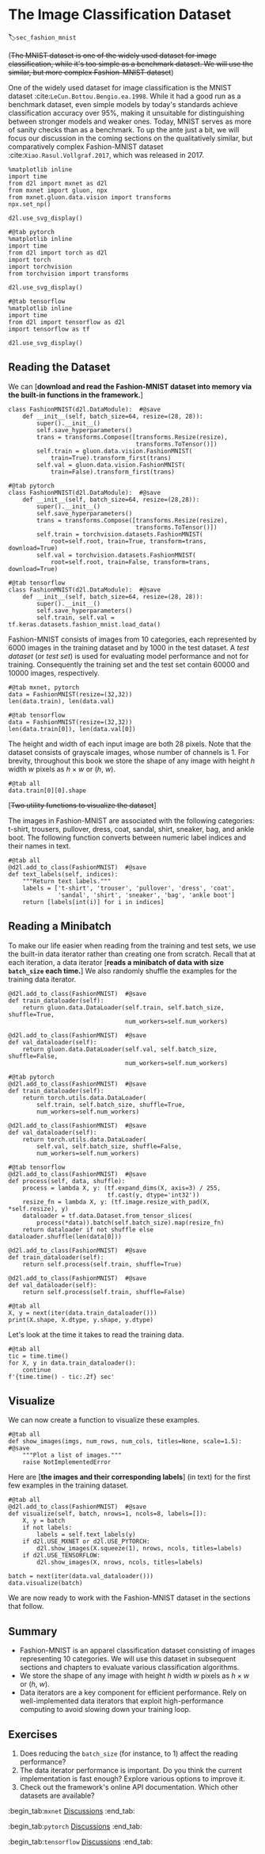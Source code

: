 # The Image Classification Dataset
:label:`sec_fashion_mnist`

(~~The MNIST dataset is one of the widely used dataset for image classification, while it's too simple as a benchmark dataset. We will use the similar, but more complex Fashion-MNIST dataset~~)

One of the widely used dataset for image classification is the  MNIST dataset :cite:`LeCun.Bottou.Bengio.ea.1998`.
While it had a good run as a benchmark dataset,
even simple models by today's standards achieve classification accuracy over 95%,
making it unsuitable for distinguishing between stronger models and weaker ones.
Today, MNIST serves as more of sanity checks than as a benchmark.
To up the ante just a bit, we will focus our discussion in the coming sections
on the qualitatively similar, but comparatively complex Fashion-MNIST
dataset :cite:`Xiao.Rasul.Vollgraf.2017`, which was released in 2017.

```{.python .input}
%matplotlib inline
import time
from d2l import mxnet as d2l
from mxnet import gluon, npx
from mxnet.gluon.data.vision import transforms
npx.set_np()

d2l.use_svg_display()
```

```{.python .input}
#@tab pytorch
%matplotlib inline
import time
from d2l import torch as d2l
import torch
import torchvision
from torchvision import transforms

d2l.use_svg_display()
```

```{.python .input}
#@tab tensorflow
%matplotlib inline
import time
from d2l import tensorflow as d2l
import tensorflow as tf

d2l.use_svg_display()
```

## Reading the Dataset

We can [**download and read the Fashion-MNIST dataset into memory via the built-in functions in the framework.**]

```{.python .input}
class FashionMNIST(d2l.DataModule):  #@save
    def __init__(self, batch_size=64, resize=(28, 28)):
        super().__init__()
        self.save_hyperparameters()
        trans = transforms.Compose([transforms.Resize(resize),
                                    transforms.ToTensor()])      
        self.train = gluon.data.vision.FashionMNIST(
            train=True).transform_first(trans)
        self.val = gluon.data.vision.FashionMNIST(
            train=False).transform_first(trans)
```

```{.python .input}
#@tab pytorch
class FashionMNIST(d2l.DataModule):  #@save
    def __init__(self, batch_size=64, resize=(28,28)):
        super().__init__()
        self.save_hyperparameters()
        trans = transforms.Compose([transforms.Resize(resize),
                                    transforms.ToTensor()])
        self.train = torchvision.datasets.FashionMNIST(
            root=self.root, train=True, transform=trans, download=True)
        self.val = torchvision.datasets.FashionMNIST(
            root=self.root, train=False, transform=trans, download=True)
```

```{.python .input}
#@tab tensorflow
class FashionMNIST(d2l.DataModule):  #@save
    def __init__(self, batch_size=64, resize=(28, 28)):
        super().__init__()
        self.save_hyperparameters()
        self.train, self.val = tf.keras.datasets.fashion_mnist.load_data()
```

Fashion-MNIST consists of images from 10 categories, each represented
by 6000 images in the training dataset and by 1000 in the test dataset.
A *test dataset* (or *test set*) is used for evaluating  model performance and not for training.
Consequently the training set and the test set
contain 60000 and 10000 images, respectively.

```{.python .input}
#@tab mxnet, pytorch
data = FashionMNIST(resize=(32,32))
len(data.train), len(data.val)
```

```{.python .input}
#@tab tensorflow
data = FashionMNIST(resize=(32,32))
len(data.train[0]), len(data.val[0])
```

The height and width of each input image are both 28 pixels.
Note that the dataset consists of grayscale images, whose number of channels is 1.
For brevity, throughout this book
we store the shape of any image with height $h$ width $w$ pixels as $h \times w$ or ($h$, $w$).

```{.python .input}
#@tab all
data.train[0][0].shape
```

[~~Two utility functions to visualize the dataset~~]

The images in Fashion-MNIST are associated with the following categories:
t-shirt, trousers, pullover, dress, coat, sandal, shirt, sneaker, bag, and ankle boot.
The following function converts between numeric label indices and their names in text.

```{.python .input}
#@tab all
@d2l.add_to_class(FashionMNIST)  #@save
def text_labels(self, indices):
    """Return text labels."""
    labels = ['t-shirt', 'trouser', 'pullover', 'dress', 'coat',
              'sandal', 'shirt', 'sneaker', 'bag', 'ankle boot']
    return [labels[int(i)] for i in indices]
```

## Reading a Minibatch

To make our life easier when reading from the training and test sets,
we use the built-in data iterator rather than creating one from scratch.
Recall that at each iteration, a data iterator
[**reads a minibatch of data with size `batch_size` each time.**]
We also randomly shuffle the examples for the training data iterator.

```{.python .input}
@d2l.add_to_class(FashionMNIST)  #@save
def train_dataloader(self):
    return gluon.data.DataLoader(self.train, self.batch_size, shuffle=True, 
                                 num_workers=self.num_workers)

@d2l.add_to_class(FashionMNIST)  #@save
def val_dataloader(self):
    return gluon.data.DataLoader(self.val, self.batch_size, shuffle=False, 
                                 num_workers=self.num_workers)
```

```{.python .input}
#@tab pytorch
@d2l.add_to_class(FashionMNIST)  #@save
def train_dataloader(self):
    return torch.utils.data.DataLoader(
        self.train, self.batch_size, shuffle=True,
        num_workers=self.num_workers)

@d2l.add_to_class(FashionMNIST)  #@save
def val_dataloader(self):
    return torch.utils.data.DataLoader(
        self.val, self.batch_size, shuffle=False,
        num_workers=self.num_workers)
```

```{.python .input}
#@tab tensorflow
@d2l.add_to_class(FashionMNIST)  #@save
def process(self, data, shuffle):
    process = lambda X, y: (tf.expand_dims(X, axis=3) / 255,
                            tf.cast(y, dtype='int32'))
    resize_fn = lambda X, y: (tf.image.resize_with_pad(X, *self.resize), y)
    dataloader = tf.data.Dataset.from_tensor_slices(
        process(*data)).batch(self.batch_size).map(resize_fn)
    return dataloader if not shuffle else dataloader.shuffle(len(data[0]))
    
@d2l.add_to_class(FashionMNIST)  #@save
def train_dataloader(self):
    return self.process(self.train, shuffle=True)

@d2l.add_to_class(FashionMNIST)  #@save
def val_dataloader(self):
    return self.process(self.train, shuffle=False)
```

```{.python .input}
#@tab all
X, y = next(iter(data.train_dataloader()))
print(X.shape, X.dtype, y.shape, y.dtype)
```

Let's look at the time it takes to read the training data.

```{.python .input}
#@tab all
tic = time.time()
for X, y in data.train_dataloader():
    continue
f'{time.time() - tic:.2f} sec'
```

## Visualize 

We can now create a function to visualize these examples.

```{.python .input}
#@tab all
def show_images(imgs, num_rows, num_cols, titles=None, scale=1.5):  #@save
    """Plot a list of images."""
    raise NotImplementedError
```

Here are [**the images and their corresponding labels**] (in text)
for the first few examples in the training dataset.

```{.python .input}
#@tab all
@d2l.add_to_class(FashionMNIST)  #@save
def visualize(self, batch, nrows=1, ncols=8, labels=[]):
    X, y = batch
    if not labels:
        labels = self.text_labels(y)
    if d2l.USE_MXNET or d2l.USE_PYTORCH:
        d2l.show_images(X.squeeze(1), nrows, ncols, titles=labels)
    if d2l.USE_TENSORFLOW:
        d2l.show_images(X, nrows, ncols, titles=labels)
        
batch = next(iter(data.val_dataloader()))
data.visualize(batch)        
```

We are now ready to work with the Fashion-MNIST dataset in the sections that follow.

## Summary

* Fashion-MNIST is an apparel classification dataset consisting of images representing 10 categories. We will use this dataset in subsequent sections and chapters to evaluate various classification algorithms.
* We store the shape of any image with height $h$ width $w$ pixels as $h \times w$ or ($h$, $w$).
* Data iterators are a key component for efficient performance. Rely on well-implemented data iterators that exploit high-performance computing to avoid slowing down your training loop.


## Exercises

1. Does reducing the `batch_size` (for instance, to 1) affect the reading performance?
1. The data iterator performance is important. Do you think the current implementation is fast enough? Explore various options to improve it.
1. Check out the framework's online API documentation. Which other datasets are available?

:begin_tab:`mxnet`
[Discussions](https://discuss.d2l.ai/t/48)
:end_tab:

:begin_tab:`pytorch`
[Discussions](https://discuss.d2l.ai/t/49)
:end_tab:

:begin_tab:`tensorflow`
[Discussions](https://discuss.d2l.ai/t/224)
:end_tab:

